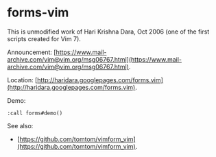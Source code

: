 # forms-vim
This is unmodified work of Hari Krishna Dara, Oct 2006 (one of the first scripts created for Vim 7).

Announcement: [https://www.mail-archive.com/vim@vim.org/msg06767.html](https://www.mail-archive.com/vim@vim.org/msg06767.html).

Location: [http://haridara.googlepages.com/forms.vim](http://haridara.googlepages.com/forms.vim).

Demo:

    :call forms#demo()

See also:
* [https://github.com/tomtom/vimform_vim](https://github.com/tomtom/vimform_vim).
